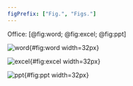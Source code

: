 ```yaml
---
figPrefix: ["Fig.", "Figs."]
---
```


Office: [@fig:word; @fig:excel; @fig:ppt]

![word](Microsoft_Office_Word.png){#fig:word width=32px}

![excel](Microsoft_Office_Excel.png){#fig:excel width=32px}

![ppt](Microsoft_Office_PowerPoint.png){#fig:ppt width=32px}


